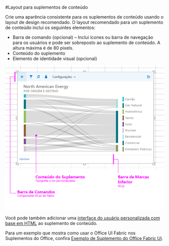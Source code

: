 #<a name="layout-for-content-add-ins"></a>Layout para suplementos de conteúdo

Crie uma aparência consistente para os suplementos de conteúdo usando o layout de design recomendado. O layout recomendado para um suplemento de conteúdo inclui os seguintes elementos: 

- Barra de comando (opcional) – Inclui ícones ou barra de navegação para os usuários e pode ser sobreposto ao suplemento de conteúdo. A altura máxima é de 80 pixels.
- Conteúdo do suplemento
- Elemento de identidade visual (opcional)

![Layout de um suplemento de conteúdo, conteúdo e uma barra de comando](../../images/layouts_content_v0.02.png)

Você pode também adicionar uma [interface do usuário personalizada com base em HTML](ui-elements.md#custom-HTML-based-UI) ao suplemento de conteúdo.

Para um exemplo que mostra como usar o Office UI Fabric nos Suplementos do Office, confira [Exemplo de Suplemento do Office Fabric UI](https://github.com/OfficeDev/Office-Add-in-Fabric-UI-Sample).

<!-- Add sample template for content add-in and individual building blocks - Command Bar, Input, layout components. -->
